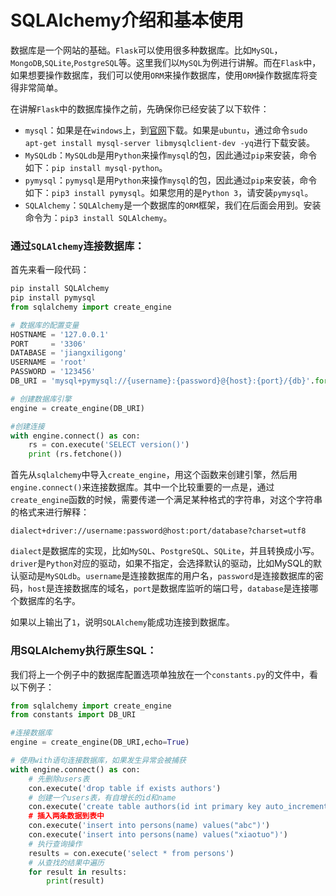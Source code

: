 # SQLAlchemy介绍和基本使用

数据库是一个网站的基础。`Flask`可以使用很多种数据库。比如`MySQL`，`MongoDB`,`SQLite`,`PostgreSQL`等。这里我们以`MySQL`为例进行讲解。而在`Flask`中，如果想要操作数据库，我们可以使用`ORM`来操作数据库，使用`ORM`操作数据库将变得非常简单。

在讲解`Flask`中的数据库操作之前，先确保你已经安装了以下软件：

- `mysql`：如果是在`windows`上，到[官网](http://dev.mysql.com/downloads/windows/)下载。如果是`ubuntu`，通过命令`sudo apt-get install mysql-server libmysqlclient-dev -yq`进行下载安装。
- `MySQLdb`：`MySQLdb`是用`Python`来操作`mysql`的包，因此通过`pip`来安装，命令如下：`pip install mysql-python`。
- `pymysql`：`pymysql`是用`Python`来操作`mysql`的包，因此通过`pip`来安装，命令如下：`pip3 install pymysql`。如果您用的是`Python 3`，请安装`pymysql`。
- `SQLAlchemy`：`SQLAlchemy`是一个数据库的`ORM`框架，我们在后面会用到。安装命令为：`pip3 install SQLAlchemy`。

### 通过`SQLAlchemy`连接数据库：

首先来看一段代码：

```python
pip install SQLAlchemy
pip install pymysql 
from sqlalchemy import create_engine

# 数据库的配置变量
HOSTNAME = '127.0.0.1'
PORT     = '3306'
DATABASE = 'jiangxiligong'
USERNAME = 'root'
PASSWORD = '123456'
DB_URI = 'mysql+pymysql://{username}:{password}@{host}:{port}/{db}'.format(username=USERNAME,password=PASSWORD,host=HOSTNAME,port=PORT,db=DATABASE)

# 创建数据库引擎
engine = create_engine(DB_URI)

#创建连接
with engine.connect() as con:
    rs = con.execute('SELECT version()')
    print (rs.fetchone())
```

首先从`sqlalchemy`中导入`create_engine`，用这个函数来创建引擎，然后用`engine.connect()`来连接数据库。其中一个比较重要的一点是，通过`create_engine`函数的时候，需要传递一个满足某种格式的字符串，对这个字符串的格式来进行解释：

```
dialect+driver://username:password@host:port/database?charset=utf8
```

`dialect`是数据库的实现，比如`MySQL`、`PostgreSQL`、`SQLite`，并且转换成小写。`driver`是`Python`对应的驱动，如果不指定，会选择默认的驱动，比如MySQL的默认驱动是`MySQLdb`。`username`是连接数据库的用户名，`password`是连接数据库的密码，`host`是连接数据库的域名，`port`是数据库监听的端口号，`database`是连接哪个数据库的名字。

如果以上输出了`1`，说明`SQLAlchemy`能成功连接到数据库。

### 用SQLAlchemy执行原生SQL：

我们将上一个例子中的数据库配置选项单独放在一个`constants.py`的文件中，看以下例子：

```python
from sqlalchemy import create_engine
from constants import DB_URI

#连接数据库
engine = create_engine(DB_URI,echo=True)

# 使用with语句连接数据库，如果发生异常会被捕获
with engine.connect() as con:
    # 先删除users表
    con.execute('drop table if exists authors')
    # 创建一个users表，有自增长的id和name
    con.execute('create table authors(id int primary key auto_increment,'name varchar(25))')
    # 插入两条数据到表中
    con.execute('insert into persons(name) values("abc")')
    con.execute('insert into persons(name) values("xiaotuo")')
    # 执行查询操作
    results = con.execute('select * from persons')
    # 从查找的结果中遍历
    for result in results:
        print(result)
```
